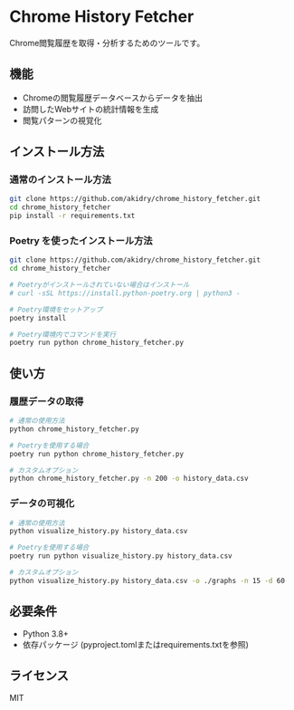 # Chrome History Fetcher

Chrome閲覧履歴を取得・分析するためのツールです。

## 機能

- Chromeの閲覧履歴データベースからデータを抽出
- 訪問したWebサイトの統計情報を生成
- 閲覧パターンの視覚化

## インストール方法

### 通常のインストール方法

```bash
git clone https://github.com/akidry/chrome_history_fetcher.git
cd chrome_history_fetcher
pip install -r requirements.txt
```

### Poetry を使ったインストール方法

```bash
git clone https://github.com/akidry/chrome_history_fetcher.git
cd chrome_history_fetcher

# Poetryがインストールされていない場合はインストール
# curl -sSL https://install.python-poetry.org | python3 -

# Poetry環境をセットアップ
poetry install

# Poetry環境内でコマンドを実行
poetry run python chrome_history_fetcher.py
```

## 使い方

### 履歴データの取得

```bash
# 通常の使用方法
python chrome_history_fetcher.py

# Poetryを使用する場合
poetry run python chrome_history_fetcher.py

# カスタムオプション
python chrome_history_fetcher.py -n 200 -o history_data.csv
```

### データの可視化

```bash
# 通常の使用方法
python visualize_history.py history_data.csv

# Poetryを使用する場合
poetry run python visualize_history.py history_data.csv

# カスタムオプション
python visualize_history.py history_data.csv -o ./graphs -n 15 -d 60
```

## 必要条件

- Python 3.8+
- 依存パッケージ (pyproject.tomlまたはrequirements.txtを参照)

## ライセンス

MIT
